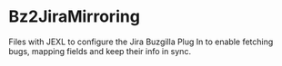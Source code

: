 # Bz2JiraMirroring
Files with JEXL to configure the Jira Buzgilla Plug In to enable fetching bugs, mapping fields and keep their info in sync.
